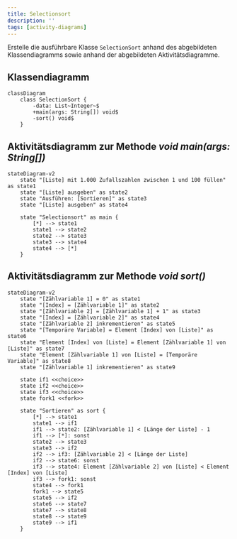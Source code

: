 ```yaml
---
title: Selectionsort
description: ''
tags: [activity-diagrams]
---
```


Erstelle die ausführbare Klasse `SelectionSort` anhand des abgebildeten
Klassendiagramms sowie anhand der abgebildeten Aktivitätsdiagramme.

## Klassendiagramm

```mermaid
classDiagram
    class SelectionSort {
        -data: List~Integer~$
        +main(args: String[]) void$
        -sort() void$
    }
```

## Aktivitätsdiagramm zur Methode _void main(args: String[])_

```mermaid
stateDiagram-v2
    state "[Liste] mit 1.000 Zufallszahlen zwischen 1 und 100 füllen" as state1
    state "[Liste] ausgeben" as state2
    state "Ausführen: [Sortieren]" as state3
    state "[Liste] ausgeben" as state4

    state "Selectionsort" as main {
        [*] --> state1
        state1 --> state2
        state2 --> state3
        state3 --> state4
        state4 --> [*]
    }
```

## Aktivitätsdiagramm zur Methode _void sort()_

```mermaid
stateDiagram-v2
    state "[Zählvariable 1] = 0" as state1
    state "[Index] = [Zählvariable 1]" as state2
    state "[Zählvariable 2] = [Zählvariable 1] + 1" as state3
    state "[Index] = [Zählvariable 2]" as state4
    state "[Zählvariable 2] inkrementieren" as state5
    state "[Temporäre Variable] = Element [Index] von [Liste]" as state6
    state "Element [Index] von [Liste] = Element [Zählvariable 1] von [Liste]" as state7
    state "Element [Zählvariable 1] von [Liste] = [Temporäre Variable]" as state8
    state "[Zählvariable 1] inkrementieren" as state9

    state if1 <<choice>>
    state if2 <<choice>>
    state if3 <<choice>>
    state fork1 <<fork>>

    state "Sortieren" as sort {
        [*] --> state1
        state1 --> if1
        if1 --> state2: [Zählvariable 1] < [Länge der Liste] - 1
        if1 --> [*]: sonst
        state2 --> state3
        state3 --> if2
        if2 --> if3: [Zählvariable 2] < [Länge der Liste]
        if2 --> state6: sonst
        if3 --> state4: Element [Zählvariable 2] von [Liste] < Element [Index] von [Liste]
        if3 --> fork1: sonst
        state4 --> fork1
        fork1 --> state5
        state5 --> if2
        state6 --> state7
        state7 --> state8
        state8 --> state9
        state9 --> if1
    }
```
